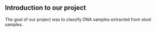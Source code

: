 ## Introduction to our project
The goal of our project was to classify DNA samples extracted from stool samples.
